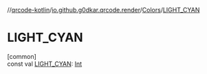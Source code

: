 //[qrcode-kotlin](../../../index.md)/[io.github.g0dkar.qrcode.render](../index.md)/[Colors](index.md)/[LIGHT_CYAN](-l-i-g-h-t_-c-y-a-n.md)

# LIGHT_CYAN

[common]\
const val [LIGHT_CYAN](-l-i-g-h-t_-c-y-a-n.md): [Int](https://kotlinlang.org/api/latest/jvm/stdlib/kotlin/-int/index.html)
